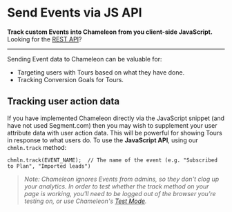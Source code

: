 # Send Events via JS API

**Track custom Events into Chameleon from you client-side JavaScript.** Looking for the [REST API](webhooks/events.md)?

---

Sending Event data to Chameleon can be valuable for:

- Targeting users with Tours based on what they have done.
- Tracking Conversion Goals for Tours.



## Tracking user action data

If you have implemented Chameleon directly via the JavaScript snippet (and have not used Segment.com) then you may wish to supplement your user attribute data with user action data. This will be powerful for showing Tours in response to what users do.
To use the **JavaScript API**, using our `chmln.track` method:

```
chmln.track(EVENT_NAME);  // The name of the event (e.g. "Subscribed to Plan", "Imported leads")
```

> *Note: Chameleon ignores Events from admins, so they don't clog up your analytics. In order to test whether the track method on your page is working, you'll need to be logged out of the browser you're testing on, or use Chameleon's [Test Mode](https://help.trychameleon.com/en/articles/1201812-how-can-i-test-my-chameleon-experience#test-mode).*

